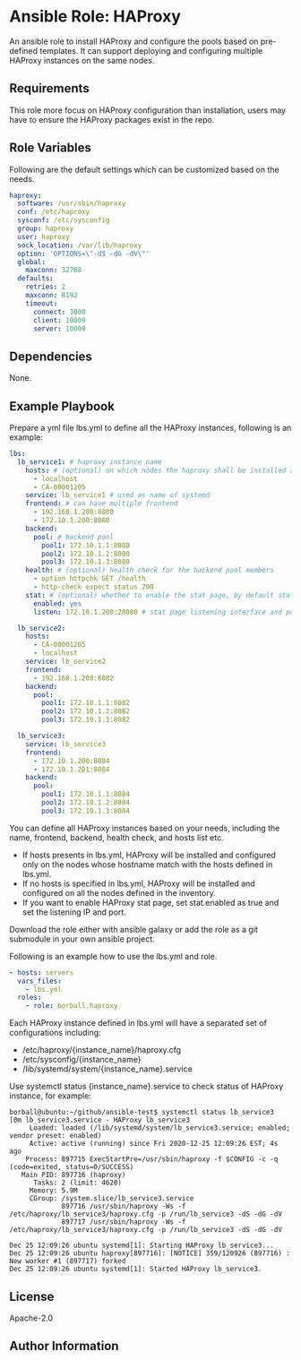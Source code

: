 Ansible Role: HAProxy
=========

An ansible role to install HAProxy and configure the pools based on pre-defined templates. It can support deploying and configuring multiple HAProxy instances on the same nodes.

Requirements
------------

This role  more focus on HAProxy configuration than installation, users may have to ensure the HAProxy packages exist in the repo.

Role Variables
--------------

Following are the default settings which can be customized based on the needs. 

```yaml
haproxy:
  software: /usr/sbin/haproxy
  conf: /etc/haproxy
  sysconf: /etc/sysconfig
  group: haproxy
  user: haproxy
  sock_location: /var/lib/haproxy
  option: 'OPTIONS=\"-dS -dG -dV\"'
  global:
    maxconn: 32768
  defaults:
    retries: 2
    maxconn: 8192
    timeout:
      connect: 3000
      client: 10000
      server: 10000
```

Dependencies
------------

None.

Example Playbook
----------------

Prepare a yml file lbs.yml to define all the HAProxy instances, following is an example:

```yaml
lbs:
  lb_service1: # haproxy instance name
    hosts: # (optional) on which nodes the haproxy shall be installed and configured
      - localhost
      - CA-00001205
    service: lb_service1 # used as name of systemd
    frontend: # can have multiple frontend
      - 192.168.1.200:8080
      - 172.10.1.200:8080
    backend:
      pool: # backend pool
        pool1: 172.10.1.1:8080
        pool2: 172.10.1.2:8080
        pool3: 172.10.1.3:8080
    health: # (optional) health check for the backend pool members
      - option httpchk GET /health
      - http-check expect status 200
    stat: # (optional) whether to enable the stat page, by default stat is disabled 
      enabled: yes
      listen: 172.10.1.200:28080 # stat page listening interface and port

  lb_service2:
    hosts:
      - CA-00001205
      - localhost
    service: lb_service2
    frontend:
      - 192.168.1.200:8082
    backend:
      pool:
        pool1: 172.10.1.1:8082
        pool2: 172.10.1.2:8082
        pool3: 172.10.1.3:8082

  lb_service3:
    service: lb_service3
    frontend:
      - 172.10.1.200:8084
      - 172.10.1.201:8084
    backend:
      pool:
        pool1: 172.10.1.1:8084
        pool2: 172.10.1.2:8084
        pool3: 172.10.1.3:8084
```

You can define all HAProxy instances based on your needs, including the name, frontend, backend, health check, and hosts list etc.

- If hosts presents in lbs.yml, HAProxy will be installed and configured only on the nodes whose hostname match with the hosts defined in lbs.yml.
- If no hosts is specified in lbs.yml, HAProxy will be installed and configured on all the nodes defined in the inventory.
- If you want to enable HAProxy stat page, set stat.enabled as true and set the listening IP and port. 

Download the role either with ansible galaxy or add the role as a git submodule in your own ansible project.

Following is an example how to use the lbs.yml and role. 

```yaml
- hosts: servers
  vars_files:
    - lbs.yml
  roles:
    - role: borball.haproxy
```

Each HAProxy instance defined in lbs.yml will have a separated set of configurations including: 

- /etc/haproxy/{instance_name}/haproxy.cfg
- /etc/sysconfig/{instance_name}
- /lib/systemd/system/{instance_name}.service

Use systemctl status {instance_name}.service to check status of HAProxy instance, for example:

```shell
borball@ubuntu:~/github/ansible-test$ systemctl status lb_service3               
[0m lb_service3.service - HAProxy lb_service3
     Loaded: loaded (/lib/systemd/system/lb_service3.service; enabled; vendor preset: enabled)
     Active: active (running) since Fri 2020-12-25 12:09:26 EST; 4s ago
    Process: 897715 ExecStartPre=/usr/sbin/haproxy -f $CONFIG -c -q (code=exited, status=0/SUCCESS)
   Main PID: 897716 (haproxy)
      Tasks: 2 (limit: 4620)
     Memory: 5.9M
     CGroup: /system.slice/lb_service3.service
             897716 /usr/sbin/haproxy -Ws -f /etc/haproxy/lb_service3/haproxy.cfg -p /run/lb_service3 -dS -dG -dV
             897717 /usr/sbin/haproxy -Ws -f /etc/haproxy/lb_service3/haproxy.cfg -p /run/lb_service3 -dS -dG -dV

Dec 25 12:09:26 ubuntu systemd[1]: Starting HAProxy lb_service3...
Dec 25 12:09:26 ubuntu haproxy[897716]: [NOTICE] 359/120926 (897716) : New worker #1 (897717) forked
Dec 25 12:09:26 ubuntu systemd[1]: Started HAProxy lb_service3.
```

License
-------

Apache-2.0

Author Information
------------------

